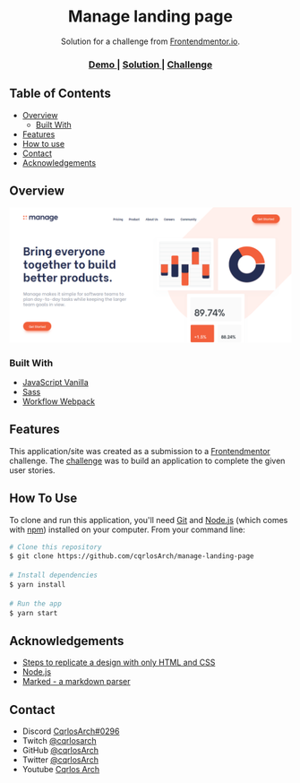 <!-- Please update value in the {}  -->

<h1 align="center">Manage landing page</h1>

<div align="center">
   Solution for a challenge from  <a href="http://frontendmentor.io" target="_blank">Frontendmentor.io</a>.
</div>

<div align="center">
  <h3>
    <a href="https://manage-landing-page.cqrlosarch.vercel.app/" target="_blank">
      Demo
    </a>
    <span> | </span>
    <a href="https://www.frontendmentor.io/solutions/mobile-first-site-using-vanilla-js-and-sass-RQVXZmd9h" target="_blank">
      Solution
    </a>
    <span> | </span>
    <a href="https://www.frontendmentor.io/challenges/manage-landing-page-SLXqC6P5" target="_blank">
      Challenge
    </a>
  </h3>
</div>

<!-- TABLE OF CONTENTS -->

## Table of Contents

- [Overview](#overview)
  - [Built With](#built-with)
- [Features](#features)
- [How to use](#how-to-use)
- [Contact](#contact)
- [Acknowledgements](#acknowledgements)

<!-- OVERVIEW -->

## Overview


<p align="center">
  <img src="screenshott.png">
</p>


### Built With


- [JavaScript Vanilla](https://developer.mozilla.org/es/docs/Web/JavaScript)
- [Sass](https://sass-lang.com/)
- [Workflow Webpack](https://github.com/cqrlosArch/webpack-workflow)

## Features

<!-- List the features of your application or follow the template. Don't share the figma file here :) -->

This application/site was created as a submission to a [Frontendmentor](https://devchallenges.io/challenges) challenge. The [challenge](https://devchallenges.io/challenges/3JFYedSOZqAxYuOCNmYD) was to build an application to complete the given user stories.

## How To Use

<!-- Example: -->

To clone and run this application, you'll need [Git](https://git-scm.com) and [Node.js](https://nodejs.org/en/download/) (which comes with [npm](http://npmjs.com)) installed on your computer. From your command line:

```bash
# Clone this repository
$ git clone https://github.com/cqrlosArch/manage-landing-page

# Install dependencies
$ yarn install

# Run the app
$ yarn start
```

## Acknowledgements

<!-- This section should list any articles or add-ons/plugins that helps you to complete the project. This is optional but it will help you in the future. For example: -->

- [Steps to replicate a design with only HTML and CSS](https://devchallenges-blogs.web.app/how-to-replicate-design/)
- [Node.js](https://nodejs.org/)
- [Marked - a markdown parser](https://github.com/chjj/marked)

## Contact

- Discord [CqrlosArch#0296](https://discord.com/)
- Twitch [@cqrlosarch](https://www.twitch.tv/cqrlosarch/about)
- GitHub [@cqrlosArch](https://github.com/cqrlosArch)
- Twitter [@cqrlosArch](https://twitter.com/cqrlosArch)
- Youtube [Cqrlos Arch](https://www.youtube.com/channel/UCV8eaXiCFXUN5Rkpc42G3ZQ)
